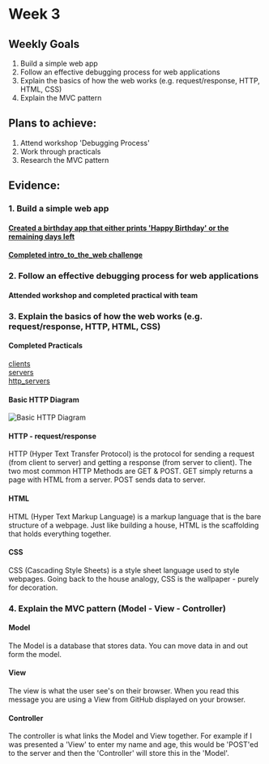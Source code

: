 # Week 3

## Weekly Goals
1. Build a simple web app
2. Follow an effective debugging process for web applications
3. Explain the basics of how the web works (e.g. request/response, HTTP, HTML, CSS)
4. Explain the MVC pattern


## Plans to achieve:
1. Attend workshop 'Debugging Process'
2. Work through practicals 
3. Research the MVC pattern

## Evidence:
### 1. Build a simple web app
#### [Created a birthday app that either prints 'Happy Birthday' or the remaining days left](https://github.com/GarethWoodman/my_portfolio/tree/master/week_3/birthday_app)

#### [Completed intro_to_the_web challenge](https://github.com/GarethWoodman/my_portfolio/tree/master/week_3/intro_to_the_web)

### 2. Follow an effective debugging process for web applications
#### Attended workshop and completed practical with team

### 3. Explain the basics of how the web works (e.g. request/response, HTTP, HTML, CSS)
#### Completed Practicals
[clients](https://github.com/GarethWoodman/my_portfolio/tree/master/week_3/clients) \
[servers](https://github.com/GarethWoodman/my_portfolio/tree/master/week_3/servers) \
[http_servers](https://github.com/GarethWoodman/my_portfolio/tree/master/week_3/http_servers)

#### Basic HTTP Diagram
![Basic HTTP Diagram](https://github.com/GarethWoodman/my_portfolio/blob/master/week_3/http_diagram.png)

#### HTTP - request/response 
HTTP (Hyper Text Transfer Protocol) is the protocol for sending a request (from client to server) and getting a response (from server to client).
The two most common HTTP Methods are GET & POST. GET simply returns a page with HTML from a server. POST sends data to server. 

#### HTML
HTML (Hyper Text Markup Language) is a markup language that is the bare structure of a webpage. Just like building a house, HTML is the scaffolding that holds everything together.  

#### CSS
CSS (Cascading Style Sheets) is a style sheet language used to style webpages. Going back to the house analogy, CSS is the wallpaper - purely for decoration. 


### 4. Explain the MVC pattern (Model - View - Controller)
#### Model
The Model is a database that stores data. You can move data in and out form the model.

#### View
The view is what the user see's on their browser. When you read this message you are using a View from GitHub displayed on your browser.

#### Controller
The controller is what links the Model and View together. For example if I was presented a 'View' to enter my name and age, this would be 'POST'ed to the server and then the 'Controller' will store this in the 'Model'.

